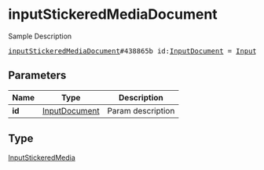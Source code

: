 # inputStickeredMediaDocument

Sample Description

<pre>
<a href="../constructor/inputStickeredMediaDocument.md">inputStickeredMediaDocument</a>#438865b id:<a href="../type/InputDocument.md">InputDocument</a> = <a href="../type/InputStickeredMedia.md">InputStickeredMedia</a>;
</pre>

## Parameters

| Name | Type | Description |
|------|:----:|-------------|
| **id** | [InputDocument](../type/InputDocument.md) | Param description |

## Type

[InputStickeredMedia](../type/InputStickeredMedia.md)
